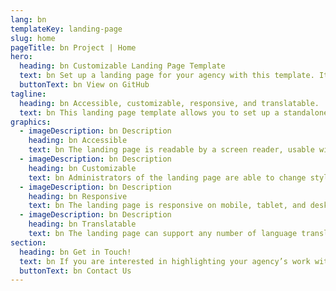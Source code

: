 ```yaml
---
lang: bn
templateKey: landing-page
slug: home
pageTitle: bn Project | Home
hero:
  heading: bn Customizable Landing Page Template 
  text: bn Set up a landing page for your agency with this template. It includes all of the resources that you need to have an easy, compliant, secure, appealing, and sustainable landing page.
  buttonText: bn View on GitHub
tagline:
  heading: bn Accessible, customizable, responsive, and translatable.
  text: bn This landing page template allows you to set up a standalone microsite that highlights your program, report, plan, or other resource with NYC-approved design and technology. You can edit the template to include useful content and customize it to highlight your agency’s work. The landing page template is WCAG 2.0 compliant, and has multi-lingual support by default. The page is also responsive on mobile, tablet, and desktop platforms.
graphics:
  - imageDescription: bn Description
    heading: bn Accessible
    text: bn The landing page is readable by a screen reader, usable with a keyboard, and has been tested for several additional accessibility features.
  - imageDescription: bn Description
    heading: bn Customizable
    text: bn Administrators of the landing page are able to change styling and theming features of the page, as well as edit any necessary content. 
  - imageDescription: bn Description
    heading: bn Responsive
    text: bn The landing page is responsive on mobile, tablet, and desktop platforms.
  - imageDescription: bn Description
    heading: bn Translatable
    text: bn The landing page can support any number of language translations, including right-to-left languages. 
section:
  heading: bn Get in Touch!
  text: bn If you are interested in highlighting your agency’s work with a landing page, this template is a great start and we’re happy to help you take it further. For information on how to get started, feel free to contact us.
  buttonText: bn Contact Us
---
```


